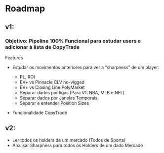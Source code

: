 # Roadmap

## v1:
### Objetivo: Pipeline 100% Funcional para estudar users e adicionar à lista de CopyTrade
Features

- Estudar os movimentos anteriores para ver a "sharpness" de um player:
    - PL, ROI
    - EV+ vs Pinnacle CLV no-vigged
    - EV+ vs Closing Line PolyMarket
    - Separar dados por ligas (Para V1: NBA, MLB e NFL)
    - Separar dados por Janelas Temporais
    - Separar e entender Position Sizes

- Funcionalidade CopyTrade



## v2:
- Ler todos os holders de um mercado (Todos de Sports)
- Analisar Sharpness para todos os Holders de um dado Mercado

